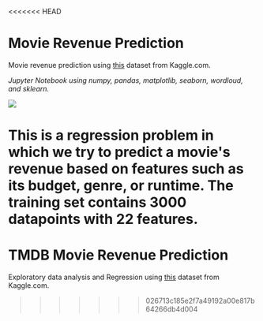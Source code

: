 <<<<<<< HEAD
# Movie Revenue Prediction

Movie revenue prediction using [this](https://www.kaggle.com/c/tmdb-box-office-prediction/overview) dataset from Kaggle.com.

*Jupyter Notebook using numpy, pandas, matplotlib, seaborn, wordloud, and sklearn.*

![](https://www.themoviedb.org/assets/2/v4/logos/v2/blue_short-8e7b30f73a4020692ccca9c88bafe5dcb6f8a62a4c6bc55cd9ba82bb2cd95f6c.svg)

This is a regression problem in which we try to predict a movie's revenue based on features such as its budget, genre, or runtime. The training set contains 3000 datapoints with 22 features. 
=======
# TMDB Movie Revenue Prediction

Exploratory data analysis and Regression using [this](https://www.kaggle.com/c/tmdb-box-office-prediction/overview) dataset from Kaggle.com.
>>>>>>> 026713c185e2f7a49192a00e817b64266db4d004
